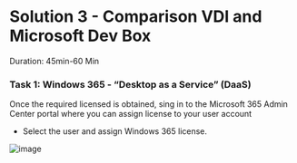 # Solution 3 - Comparison VDI and Microsoft Dev Box

Duration: 45min-60 Min

### Task 1: Windows 365 - “Desktop as a Service” (DaaS)


Once the required licensed is obtained, sing in to the Microsoft 365 Admin Center portal where you can assign license to your user account 

- Select the user and assign Windows 365 license.

![image](../images/solution3/Picture1.PNG)
